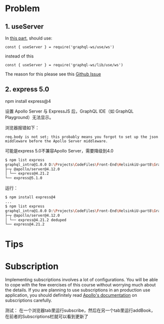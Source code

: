 # Problem

## 1. useServer
In [this part](https://fullstackopen.com/en/part8/fragments_and_subscriptions#subscriptions-on-the-server), should use:
```
const { useServer } = require('graphql-ws/use/ws')
```
instead of this
```
const { useServer } = require('graphql-ws/lib/use/ws')
```

The reason for this please see this [Github Issue](https://github.com/enisdenjo/graphql-ws/issues/617)


## 2. express 5.0

npm install express@4

设置 Apollo Server 与 ExpressJS 后，GraphQL IDE（如 GraphQL Playground）无法显示。

浏览器报错如下：

    req.body is not set; this probably means you forgot to set up the json middleware before the Apollo Server middleware.


可能是express 5.0不兼容Apollo Server，需要降级到4.0


```bash
$ npm list express
graphql_intro@1.0.0 D:\Projects\CodeFiles\Front-End\HelsinkiU-part8\GraphQL_intro
├─┬ @apollo/server@4.12.0
│ └── express@4.21.2
└── express@5.1.0
```

运行：

```bash
$ npm install express@4
...
$ npm list express
graphql_intro@1.0.0 D:\Projects\CodeFiles\Front-End\HelsinkiU-part8\GraphQL_intro
├─┬ @apollo/server@4.12.0
│ └── express@4.21.2 deduped
└── express@4.21.2
```


# Tips

# Subscription

Implementing subscriptions involves a lot of configurations. You will be able to cope with the few exercises of this course without worrying much about the details. If you are planning to use subscriptions in an production use application, you should definitely read [Apollo's documentation](https://www.apollographql.com/docs/apollo-server/data/subscriptions) on subscriptions carefully.

测试：
在一个浏览器tab里运行subscribe，然后在另一个tab里运行addBook，在前者的Subscriptions栏就可以看到更新了